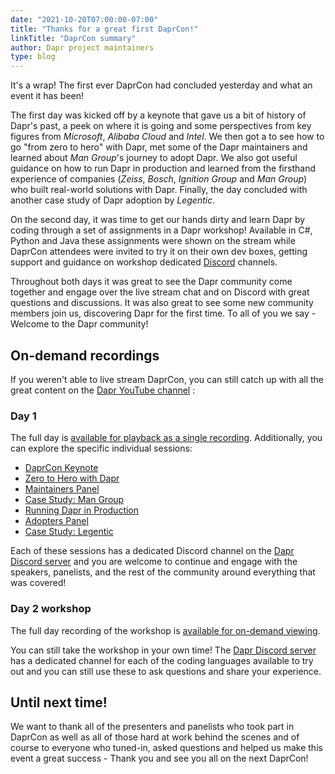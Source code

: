 ```yaml
---
date: "2021-10-20T07:00:00-07:00"
title: "Thanks for a great first DaprCon!"
linkTitle: "DaprCon summary"
author: Dapr project maintainers
type: blog
---
```


It's a wrap! The first ever DaprCon had concluded yesterday and what an event it has been! 

The first day was kicked off by a keynote that gave us a bit of history of Dapr's past, a peek on where it is going and some perspectives from key figures from *Microsoft*, *Alibaba Cloud* and *Intel*. We then got a to see how to go "from zero to hero" with Dapr, met some of the Dapr maintainers and learned about *Man Group*'s journey to adopt Dapr. We also got useful guidance on how to run Dapr in production and learned from the firsthand experience of companies (*Zeiss*, *Bosch*, *Ignition Group* and *Man Group*) who built real-world solutions with Dapr. Finally, the day concluded with another case study of Dapr adoption by *Legentic*.

On the second day, it was time to get our hands dirty and learn Dapr by coding through a set of assignments in a Dapr workshop! Available in C#, Python and Java these assignments were shown on the stream while DaprCon attendees were invited to try it on their own dev boxes, getting support and guidance on workshop dedicated [Discord](https://aka.ms/dapr-discord) channels.

Throughout both days it was great to see the Dapr community come together and engage over the live stream chat and on Discord with great questions and discussions. It was also great to see some new community members join us, discovering Dapr for the first time. To all of you we say - Welcome to the Dapr community!

## On-demand recordings

If you weren't able to live stream DaprCon, you can still catch up with all the great content on the [Dapr YouTube channel](https://www.youtube.com/channel/UCtpSQ9BLB_3EXdWAUQYwnRA) :

### Day 1

The full day is [available for playback as a single recording](https://www.youtube.com/watch?v=7ax-ltJjM58). Additionally, you can explore the specific individual sessions:

- [DaprCon Keynote](https://youtu.be/BYRSVXhJr34)
- [Zero to Hero with Dapr](https://youtu.be/fxZhU8b_cjk)
- [Maintainers Panel](https://youtu.be/SdUm12DZTbA)
- [Case Study: Man Group](https://youtu.be/hEKlsyRFtzI)
- [Running Dapr in Production](https://youtu.be/_U9wJqq-H1g)
- [Adopters Panel](https://youtu.be/Jyug0wnfsug)
- [Case Study: Legentic](https://youtu.be/Mn0vjMMktGA)

Each of these sessions has a dedicated Discord channel on the [Dapr Discord server](https://aka.ms/dapr-discord) and you are welcome to continue and engage with the speakers, panelists, and the rest of the community around everything that was covered!

### Day 2 workshop

The full day recording of the workshop is [available for on-demand viewing](https://www.youtube.com/watch?v=0y7ne6teHT4).

You can still take the workshop in your own time! The [Dapr Discord server](https://aka.ms/dapr-discord) has a dedicated channel for each of the coding languages available to try out and you can still use these to ask questions and share your experience. 

## Until next time!

We want to thank all of the presenters and panelists who took part in DaprCon as well as all of those hard at work behind the scenes and of course to everyone who tuned-in, asked questions and helped us make this event a great success - Thank you and see you all on the next DaprCon!
